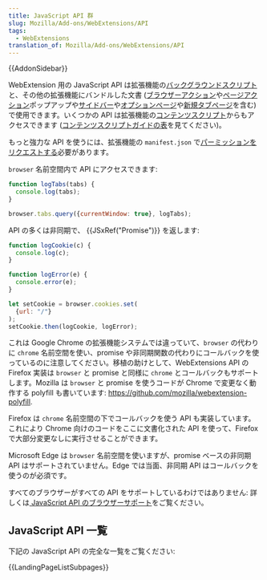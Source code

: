 ```yaml
---
title: JavaScript API 群
slug: Mozilla/Add-ons/WebExtensions/API
tags:
  - WebExtensions
translation_of: Mozilla/Add-ons/WebExtensions/API
---
```

{{AddonSidebar}}

WebExtension 用の JavaScript API は拡張機能の[バックグラウンドスクリプト](/ja/Add-ons/WebExtensions/Anatomy_of_a_WebExtension#Background_scripts)と、その他の拡張機能にバンドルした文書 ([ブラウザーアクション](/ja/Add-ons/WebExtensions/Browser_action)や[ページアクション](/ja/Add-ons/WebExtensions/Page_actions)ポップアップや[サイドバー](/ja/Add-ons/WebExtensions/Sidebars)や[オプションページ](/ja/docs/Mozilla/Add-ons/WebExtensions/user_interface/Options_pages)や[新規タブページ](/ja/Add-ons/WebExtensions/manifest.json/chrome_url_overrides)を含む) で使用できます。いくつかの API は拡張機能の[コンテンツスクリプト](/ja/Add-ons/WebExtensions/Anatomy_of_a_WebExtension#Content_scripts)からもアクセスできます ([コンテンツスクリプトガイドの表](/ja/Add-ons/WebExtensions/Content_scripts#WebExtension_APIs)を見てください)。

もっと強力な API を使うには、拡張機能の `manifest.json` で[パーミッションをリクエストする](/ja/Add-ons/WebExtensions/manifest.json/permissions)必要があります。

`browser` 名前空間内で API にアクセスできます:

```js
function logTabs(tabs) {
  console.log(tabs);
}

browser.tabs.query({currentWindow: true}, logTabs);
```

API の多くは非同期で、 {{JSxRef("Promise")}} を返します:

```js
function logCookie(c) {
  console.log(c);
}

function logError(e) {
  console.error(e);
}

let setCookie = browser.cookies.set(
  {url: "/"}
);
setCookie.then(logCookie, logError);
```

これは Google Chrome の拡張機能システムでは違っていて、`browser` の代わりに `chrome` 名前空間を使い、promise や非同期関数の代わりにコールバックを使っているのに注意してください。移植の助けとして、WebExtensions API の Firefox 実装は `browser` と promise と同様に `chrome` とコールバックもサポートします。Mozilla は `browser` と promise を使うコードが Chrome で変更なく動作する polyfill も書いています: <https://github.com/mozilla/webextension-polyfill>.

Firefox は `chrome` 名前空間の下でコールバックを使う API も実装しています。これにより Chrome 向けのコードをここに文書化された API を使って、Firefox で大部分変更なしに実行させることができます。

Microsoft Edge は `browser` 名前空間を使いますが、promise ベースの非同期 API はサポートされていません。Edge では当面、非同期 API はコールバックを使うのが必須です。

すべてのブラウザーがすべての API をサポートしているわけではありません: 詳しくは[ JavaScript API のブラウザーサポート](/ja/docs/Mozilla/Add-ons/WebExtensions/Browser_support_for_JavaScript_APIs)をご覧ください。

## JavaScript API 一覧

下記の JavaScript API の完全な一覧をご覧ください:

{{LandingPageListSubpages}}
